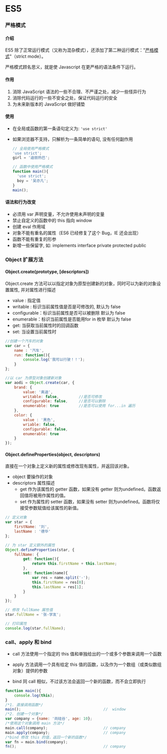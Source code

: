 # ES5

### 严格模式

#### 介绍

ES5 除了正常运行模式（又称为混杂模式），还添加了第二种运行模式："[严格模式](<https://developer.mozilla.org/zh-CN/docs/Web/JavaScript/Reference/Strict_mode>)"（strict mode）。

严格模式顾名思义，就是使 Javascript 在更严格的语法条件下运行。

#### 作用
1.  消除 JavaScript 语法的一些不合理、不严谨之处，减少一些怪异行为
2.  消除代码运行的一些不安全之处，保证代码运行的安全
3.  为未来新版本的 JavaScript 做好铺垫

#### 使用

* 在全局或函数的第一条语句定义为: `'use strict'`

* 如果浏览器不支持，只解析为一条简单的语句, 没有任何副作用

  ```js
  // 全局使用严格模式
  'use strict';
  girl = '迪丽热巴';
  
  // 函数中使用严格模式
  function main(){
  	'use strict';
  	boy = '吴亦凡';
  }
  main();
  ```

#### 语法和行为改变

* 必须用 var 声明变量，不允许使用未声明的变量
* 禁止自定义的函数中的 this 指向 window
* 创建 eval 作用域
* 对象不能有重名的属性（ES6 已经修复了这个 Bug，IE 还会出现）
* 函数不能有重复的形参
* 新增一些保留字, 如: implements interface private protected public

### Object 扩展方法

#### Object.create(prototype, [descriptors])

Object.create 方法可以以指定对象为原型创建新的对象，同时可以为新的对象设置属性, 并对属性进行描述

* value : 指定值
* writable : 标识当前属性值是否是可修改的, 默认为 false
* configurable：标识当前属性是否可以被删除 默认为 false
* enumerable：标识当前属性是否能用for in 枚举 默认为 false
* get:   当获取当前属性时的回调函数
* set:   当设置当前属性时

```js
//创建一个汽车的对象
var car = {
    name : '汽车',
    run: function(){
        console.log('我可以行驶！！');
    }
};

//以 car 为原型对象创建新对象
var aodi = Object.create(car, {
    brand: {
        value: '奥迪',
        writable: false,         //是否可修改
        configurable: false,     //是否可以删除
        enumerable: true         //是否可以使用 for...in 遍历
    },
    color: {
        value : '黑色',
        wriable: false,
        configurable: false,
        enumerable: true
    }
});
```

#### Object.defineProperties(object, descriptors)

直接在一个对象上定义新的属性或修改现有属性，并返回该对象。

* object     要操作的对象
* descriptors     属性描述
  * get  作为该属性的 getter 函数，如果没有 getter 则为undefined。函数返回值将被用作属性的值。
  * set  作为属性的 setter 函数，如果没有 setter 则为undefined。函数将仅接受参数赋值给该属性的新值。

```js
// 定义对象
var star = {
    firstName: '刘',
    lastName : '德华'
};

// 为 star 定义额外的属性
Object.defineProperties(star, {
    fullName: {
        get: function(){
            return this.firstName + this.lastName;
        },
        set: function(name){
            var res = name.split('-');
            this.firstName = res[0];
            this.lastName = res[1];
        }
    }
});

// 修改 fullName 属性值
star.fullName = '张-学友';

// 打印属性
console.log(star.fullName);
```

### call、apply 和 bind

* call 方法使用一个指定的 this 值和单独给出的一个或多个参数来调用一个函数

* apply 方法调用一个具有给定 this 值的函数，以及作为一个数组（或类似数组对象）提供的参数

* bind 同 call 相似，不过该方法会返回一个新的函数，而不会立即执行

```js
function main(){
    console.log(this);
}
/*1. 直接调用函数*/
main();										//  window
/*2. 创建一个对象*/
var company = {name: '尚硅谷', age: 10};
/*使用这个对象调用 main 方法*/
main.call(company);							// company
main.apply(company);						// company
/*bind 修改 this 的值，返回一个新的函数*/
var fn = main.bind(company);
fn();										// company
```



